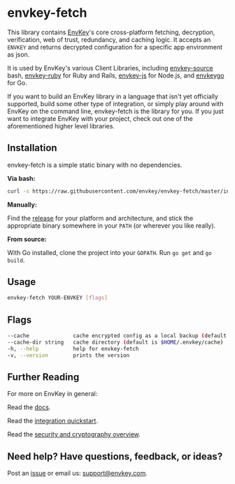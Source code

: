 # envkey-fetch

This library contains [EnvKey](https://www.envkey.com)'s core cross-platform fetching, decryption, verification, web of trust, redundancy, and caching logic. It accepts an `ENVKEY` and returns decrypted configuration for a specific app environment as json.

It is used by EnvKey's various Client Libraries, including [envkey-source](https://github.com/envkey/envkey-source) bash, [envkey-ruby](https://github.com/envkey/envkey-ruby) for Ruby and Rails, [envkey-js](https://github.com/envkey/envkey-js) for Node.js, and [envkeygo](https://github.com/envkey/envkeygo) for Go.

If you want to build an EnvKey library in a language that isn't yet officially supported, build some other type of integration, or simply play around with EnvKey on the command line, envkey-fetch is the library for you. If you just want to integrate EnvKey with your project, check out one of the aforementioned higher level libraries.

## Installation

envkey-fetch is a simple static binary with no dependencies.

**Via bash:**

```bash
curl -s https://raw.githubusercontent.com/envkey/envkey-fetch/master/install.sh | bash
```

**Manually:**

Find the [release](https://github.com/envkey/envkey-fetch/releases) for your platform and architecture, and stick the appropriate binary somewhere in your `PATH` (or wherever you like really).

**From source:**

With Go installed, clone the project into your `GOPATH`. Run `go get` and `go build`.

## Usage

```bash
envkey-fetch YOUR-ENVKEY [flags]
```

## Flags

```bash
--cache              cache encrypted config as a local backup (default is false)
--cache-dir string   cache directory (default is $HOME/.envkey/cache)
-h, --help           help for envkey-fetch
-v, --version        prints the version
```

## Further Reading

For more on EnvKey in general:

Read the [docs](https://docs.envkey.com).

Read the [integration quickstart](https://docs.envkey.com/integration-quickstart.html).

Read the [security and cryptography overview](https://security.envkey.com).

## Need help? Have questions, feedback, or ideas?

Post an [issue](https://github.com/envkey/envkey-fetch/issues) or email us: [support@envkey.com](mailto:support@envkey.com).






